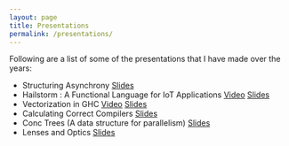 ```yaml
---
layout: page
title: Presentations
permalink: /presentations/
---
```


Following are a list of some of the presentations that I have made over the years:

- Structuring Asynchrony [Slides](https://abhiroop.github.io/slides/StructuringAsynchrony.pptx)
- Hailstorm : A Functional Language for IoT Applications [Video](https://www.youtube.com/watch?v=hU-25Vup3PQ) [Slides](https://abhiroop.github.io/slides/Hailstorm_PPDP.pptx)
- Vectorization in GHC [Video](https://skillsmatter.com/skillscasts/12300-vectorization-in-haskell) [Slides](https://abhiroop.github.io/mastersthesis.html#/)
- Calculating Correct Compilers [Slides](https://abhiroop.github.io/calculatecompilers#/)
- Conc Trees (A data structure for parallelism) [Slides](https://abhiroop.github.io/conc#/)
- Lenses and Optics [Slides](https://abhiroop.github.io/presentation#/)
